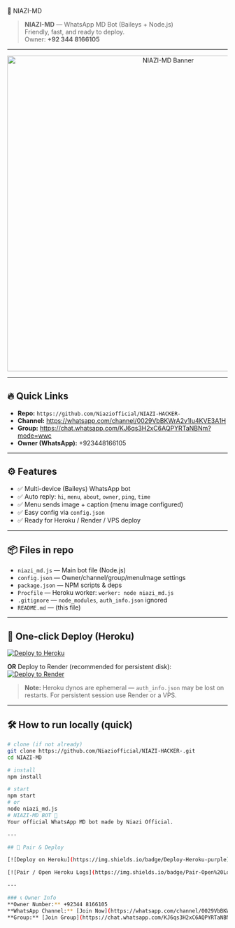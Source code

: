 🚀 NIAZI-MD

> **NIAZI-MD** — WhatsApp MD Bot (Baileys + Node.js)  
> Friendly, fast, and ready to deploy.  
> Owner: **+92 344 8166105**

---

<p align="center">
  <img src="https://i.ibb.co/WW3f9Mt9/shaban-md.jpg" alt="NIAZI-MD Banner" width="720"/>
</p>

---

## 🔥 Quick Links
- **Repo:** `https://github.com/Niaziofficial/NIAZI-HACKER-`  
- **Channel:** https://whatsapp.com/channel/0029VbBKWrA2v1Iu4KVE3A1H  
- **Group:** https://chat.whatsapp.com/KJ6qs3H2xC6AQPYRTaNBNm?mode=wwc  
- **Owner (WhatsApp):** +923448166105

---

## ⚙️ Features
- ✅ Multi-device (Baileys) WhatsApp bot  
- ✅ Auto reply: `hi`, `menu`, `about`, `owner`, `ping`, `time`  
- ✅ Menu sends image + caption (menu image configured)  
- ✅ Easy config via `config.json`  
- ✅ Ready for Heroku / Render / VPS deploy

---

## 📦 Files in repo
- `niazi_md.js` — Main bot file (Node.js)  
- `config.json` — Owner/channel/group/menuImage settings  
- `package.json` — NPM scripts & deps  
- `Procfile` — Heroku worker: `worker: node niazi_md.js`  
- `.gitignore` — `node_modules`, `auth_info.json` ignored  
- `README.md` — (this file)

---

## 🚀 One-click Deploy (Heroku)
[![Deploy to Heroku](https://www.herokucdn.com/deploy/button.svg)](https://heroku.com/deploy?template=https://github.com/Niaziofficial/NIAZI-HACKER-)

**OR** Deploy to Render (recommended for persistent disk):
[![Deploy to Render](https://img.shields.io/badge/Deploy-Render-blue)](https://render.com)

> **Note:** Heroku dynos are ephemeral — `auth_info.json` may be lost on restarts. For persistent session use Render or a VPS.

---

## 🛠 How to run locally (quick)
```bash
# clone (if not already)
git clone https://github.com/Niaziofficial/NIAZI-HACKER-.git
cd NIAZI-MD

# install
npm install

# start
npm start
# or
node niazi_md.js
# NIAZI-MD BOT 🤖
Your official WhatsApp MD bot made by Niazi Official.

---

## 🔗 Pair & Deploy

[![Deploy on Heroku](https://img.shields.io/badge/Deploy-Heroku-purple)](https://heroku.com/deploy?template=https://github.com/Niaziofficial/NIAZI-HACKER-)

[![Pair / Open Heroku Logs](https://img.shields.io/badge/Pair-Open%20Logs-orange)](https://dashboard.heroku.com/apps/niazi-md-bot/logs)

---

### 📞 Owner Info  
**Owner Number:** +92344 8166105  
**WhatsApp Channel:** [Join Now](https://whatsapp.com/channel/0029VbBKWrA2v1Iu4KVE3A1H)  
**Group:** [Join Group](https://chat.whatsapp.com/KJ6qs3H2xC6AQPYRTaNBNm?mode=wwc)
